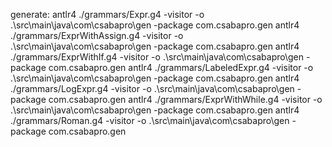 generate:
antlr4 ./grammars/Expr.g4 -visitor -o .\src\main\java\com\csabapro\gen -package com.csabapro.gen
antlr4 ./grammars/ExprWithAssign.g4 -visitor -o .\src\main\java\com\csabapro\gen -package com.csabapro.gen
antlr4 ./grammars/ExprWithIf.g4 -visitor -o .\src\main\java\com\csabapro\gen -package com.csabapro.gen
antlr4 ./grammars/LabeledExpr.g4 -visitor -o .\src\main\java\com\csabapro\gen -package com.csabapro.gen
antlr4 ./grammars/LogExpr.g4 -visitor -o .\src\main\java\com\csabapro\gen -package com.csabapro.gen
antlr4 ./grammars/ExprWithWhile.g4 -visitor -o .\src\main\java\com\csabapro\gen -package com.csabapro.gen
antlr4 ./grammars/Roman.g4 -visitor -o .\src\main\java\com\csabapro\gen -package com.csabapro.gen